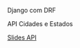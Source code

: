 Django com DRF

API Cidades e Estados

[Slides API](https://docs.google.com/presentation/d/1sz0CqSkijysmhnhZuLC3xOxknMGyfk9_QNS7veyag9Y/edit?usp=sharing)
